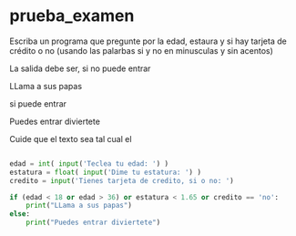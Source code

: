 # prueba_examen
Escriba un programa que pregunte por la edad, estaura y si hay tarjeta de crédito o no (usando las palarbas si y no en minusculas y sin acentos)

La salida debe ser, si no puede entrar

LLama a sus papas

si puede entrar 

Puedes entrar diviertete

Cuide que el texto sea tal cual el 
```python

edad = int( input('Teclea tu edad: ') )
estatura = float( input('Dime tu estatura: ') )
credito = input('Tienes tarjeta de credito, si o no: ')

if (edad < 18 or edad > 36) or estatura < 1.65 or credito == 'no':
    print("LLama a sus papas")
else:
    print("Puedes entrar diviertete")
```


